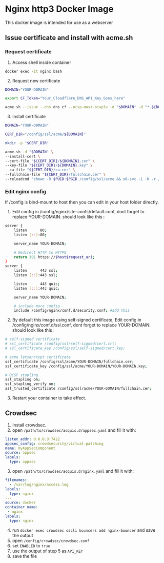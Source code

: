 # Nginx http3 Docker Image

This docker image is intended for use as a webserver

## Issue certificate and install with acme.sh

### Request certificate

1. Access shell inside container
```bash
docker exec -it nginx bash
```

2. Request new certificate

```bash
DOMAIN="YOUR-DOMAIN"

export CF_Token="Your_Cloudflare_DNS_API_Key_Goes_here"

acme.sh --issue --dns dns_cf --ocsp-must-staple -d "$DOMAIN" -d "*.${DOMAIN}"
```

3. Install certificate

```bash
DOMAIN="YOUR-DOMAIN"

CERT_DIR="/config/ssl/acme/${DOMAIN}"

mkdir -p "$CERT_DIR"

acme.sh -d "$DOMAIN" \
--install-cert \
--cert-file "${CERT_DIR}/${DOMAIN}.cer" \
--key-file "${CERT_DIR}/${DOMAIN}.key" \
--ca-file "${CERT_DIR}/ca.cer" \
--fullchain-file "${CERT_DIR}/fullchain.cer" \
--reloadcmd "chown -R $PUID:$PGID /config/ssl/acme && s6-svc -1 -h -r /run/service/svc-nginx"
```
### Edit nginx config

If /config is bind-mount to host then you can edit in your host folder directly.

1. Edit config in /config/nginx/site-confs/default.conf, dont forget to replace YOUR-DOMAIN. should look like this : 

```bash
server {
    listen      80;
    listen [::]:80;

    server_name YOUR-DOMAIN;

    # Redirect HTTP to HTTPS
    return 301 https://$host$request_uri;
}
server {
    listen      443 ssl;
    listen [::]:443 ssl;

    listen      443 quic;
    listen [::]:443 quic;

    server_name YOUR-DOMAIN;

    # include more config
    include /config/nginx/conf.d/security.conf; #add this
```

2. By default this image using self-signed certificate, Edit config in /config/nginx/conf.d/ssl.conf, dont forget to replace YOUR-DOMAIN. should look like this : 

```bash
# self-signed certificate
# ssl_certificate /config/ssl/self-signed/cert.crt;
# ssl_certificate_key /config/ssl/self-signed/cert.key;

# acme letsencrypt certificate
ssl_certificate /config/ssl/acme/YOUR-DOMAIN/fullchain.cer;
ssl_certificate_key /config/ssl/acme/YOUR-DOMAIN/YOUR-DOMAIN.key;

# OCSP stapling
ssl_stapling on;
ssl_stapling_verify on;
ssl_trusted_certificate /config/ssl/acme/YOUR-DOMAIN/fullchain.cer;
```
3. Restart your container to take effect.

## Crowdsec
1. Install crowdsec.
2. open `/path/to/crowdsec/acquis.d/appsec.yaml` and fill it with:
```yaml
listen_addr: 0.0.0.0:7422
appsec_config: crowdsecurity/virtual-patching
name: myAppSecComponent
source: appsec
labels:
  type: appsec
```
3. open `/path/to/crowdsec/acquis.d/nginx.yaml` and fill it with:
```yaml
filenames:
  - /var/log/nginx/access.log
labels:
  type: nginx
---
source: docker
container_name:
 - nginx
labels:
  type: nginx
```

4. run `docker exec crowdsec cscli bouncers add nginx-bouncer` and save the output
5. open `/config/crowdsec/crowdsec.conf`
6. set `ENABLED` to `true`
7. use the output of step 5 as `API_KEY`
8. save the file